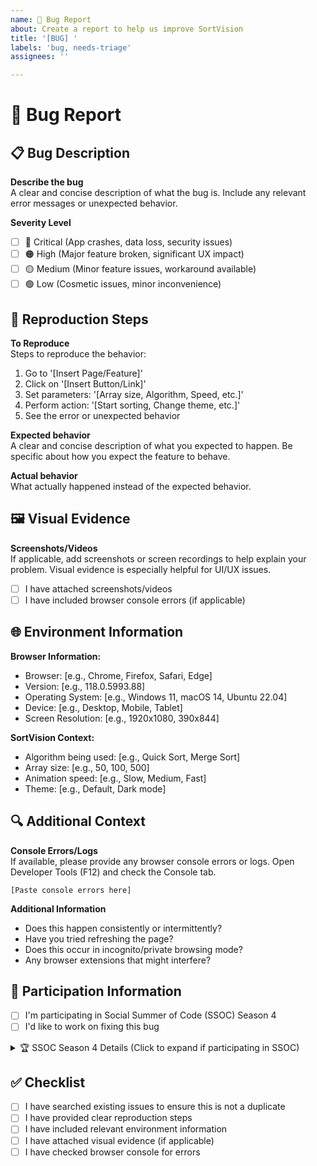 ```yaml
---
name: 🐛 Bug Report
about: Create a report to help us improve SortVision
title: '[BUG] '
labels: 'bug, needs-triage'
assignees: ''

---
```


# 🐛 Bug Report

## 📋 Bug Description
**Describe the bug**  
A clear and concise description of what the bug is. Include any relevant error messages or unexpected behavior.

**Severity Level**  
- [ ] 🔴 Critical (App crashes, data loss, security issues)
- [ ] 🟠 High (Major feature broken, significant UX impact)
- [ ] 🟡 Medium (Minor feature issues, workaround available)
- [ ] 🟢 Low (Cosmetic issues, minor inconvenience)

## 🔄 Reproduction Steps
**To Reproduce**  
Steps to reproduce the behavior:
1. Go to '[Insert Page/Feature]'
2. Click on '[Insert Button/Link]'
3. Set parameters: '[Array size, Algorithm, Speed, etc.]'
4. Perform action: '[Start sorting, Change theme, etc.]'
5. See the error or unexpected behavior

**Expected behavior**  
A clear and concise description of what you expected to happen. Be specific about how you expect the feature to behave.

**Actual behavior**  
What actually happened instead of the expected behavior.

## 🖼️ Visual Evidence
**Screenshots/Videos**  
If applicable, add screenshots or screen recordings to help explain your problem. Visual evidence is especially helpful for UI/UX issues.

- [ ] I have attached screenshots/videos
- [ ] I have included browser console errors (if applicable)

## 🌐 Environment Information
**Browser Information:**
- Browser: [e.g., Chrome, Firefox, Safari, Edge]
- Version: [e.g., 118.0.5993.88]
- Operating System: [e.g., Windows 11, macOS 14, Ubuntu 22.04]
- Device: [e.g., Desktop, Mobile, Tablet]
- Screen Resolution: [e.g., 1920x1080, 390x844]

**SortVision Context:**
- Algorithm being used: [e.g., Quick Sort, Merge Sort]
- Array size: [e.g., 50, 100, 500]
- Animation speed: [e.g., Slow, Medium, Fast]
- Theme: [e.g., Default, Dark mode]

## 🔍 Additional Context
**Console Errors/Logs**  
If available, please provide any browser console errors or logs. Open Developer Tools (F12) and check the Console tab.

```
[Paste console errors here]
```

**Additional Information**
- Does this happen consistently or intermittently?
- Have you tried refreshing the page?
- Does this occur in incognito/private browsing mode?
- Any browser extensions that might interfere?

## 🎯 Participation Information
- [ ] I'm participating in Social Summer of Code (SSOC) Season 4
- [ ] I'd like to work on fixing this bug

<!-- 
The following section will only be shown if you're participating in SSOC Season 4.
Please fill this out if you checked the SSOC participation box above.
-->

<details>
<summary>🏆 SSOC Season 4 Details (Click to expand if participating in SSOC)</summary>

### SSOC Information
**Estimated Difficulty for Contributors:**
- [ ] 🟢 Beginner (20 points) - Good first issue, basic debugging
- [ ] 🟡 Intermediate (30 points) - Moderate complexity, requires React/JS knowledge
- [ ] 🔴 Advanced (40 points) - Complex debugging, advanced concepts

**Skills Required:**
- [ ] HTML/CSS
- [ ] JavaScript
- [ ] React.js
- [ ] Browser DevTools
- [ ] Algorithm knowledge
- [ ] Performance debugging
- [ ] Testing

**Estimated Time to Fix:** [e.g., 2-3 hours, 1 day, 2-3 days]

**Mentorship:**
- [ ] I can provide guidance for this bug fix
- [ ] I need mentorship to fix this bug
- [ ] This can be fixed independently

</details>

## ✅ Checklist
- [ ] I have searched existing issues to ensure this is not a duplicate
- [ ] I have provided clear reproduction steps
- [ ] I have included relevant environment information
- [ ] I have attached visual evidence (if applicable)
- [ ] I have checked browser console for errors
